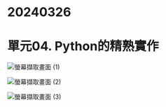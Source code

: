 # 20240326

# 單元04. Python的精熟實作

![螢幕擷取畫面 (1)](https://github.com/Phongciuciu123/Typhoon_U1114171005/assets/162242571/ea69c4b9-edb3-46b4-b500-724688c79abe)

![螢幕擷取畫面 (2)](https://github.com/Phongciuciu123/Typhoon_U1114171005/assets/162242571/84256914-c4dc-4eba-be8f-c9c40e093668)

![螢幕擷取畫面 (3)](https://github.com/Phongciuciu123/Typhoon_U1114171005/assets/162242571/34820b73-65b1-4ccd-bbe4-02d3db097285)
